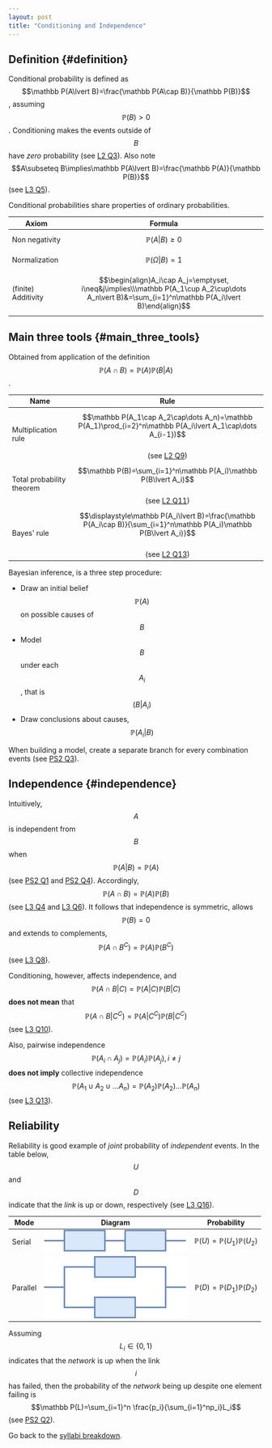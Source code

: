 ```yaml
---
layout: post
title: "Conditioning and Independence"
---
```


## Definition {#definition}

Conditional probability is defined as $$\mathbb P(A\lvert B)=\frac{\mathbb P(A\cap B)}{\mathbb P(B)}$$, assuming $$\mathbb P(B)>0$$. Conditioning makes the events outside of $$B$$ have *zero* probability (see [L2 Q3](https://learning.edx.org/course/course-v1:MITx+6.431x+1T2020/block-v1:MITx+6.431x+1T2020+type@sequential+block@Lec__2_Conditioning_and_Bayes_rule/block-v1:MITx+6.431x+1T2020+type@vertical+block@ch4-s2-tab3)). Also note $$A\subseteq B\implies\mathbb P(A\lvert B)=\frac{\mathbb P(A)}{\mathbb P(B)}$$ (see [L3 Q5](https://learning.edx.org/course/course-v1:MITx+6.431x+1T2020/block-v1:MITx+6.431x+1T2020+type@sequential+block@Lec__3_Independence/block-v1:MITx+6.431x+1T2020+type@vertical+block@ch4-s3-tab5)).

Conditional probabilities share properties of ordinary probabilities.

 |Axiom|Formula|
 |-|:-:|
 |Non negativity|$$\mathbb P(A\lvert B)\geq 0$$|
 |Normalization|$$\mathbb P(\Omega\lvert B)=1$$|
 |(finite) Additivity|$$\begin{align}A_i\cap A_j=\emptyset, i\neq&j\implies\\\mathbb P(A_1\cup A_2\cup\dots A_n\vert B)&=\sum_{i=1}^n\mathbb P(A_i\lvert B)\end{align}$$|

## Main three tools {#main_three_tools}

Obtained from application of the definition $$\mathbb P(A\cap B)=\mathbb P(A)\mathbb P(B\lvert A)$$.

|Name|Rule|
|-|:-:|
|Multiplication rule|$$\mathbb P(A_1\cap A_2\cap\dots A_n)=\mathbb P(A_1)\prod_{i=2}^n\mathbb P(A_i\lvert A_1\cap\dots A_{i-1})$$<br>(see [L2 Q9](https://learning.edx.org/course/course-v1:MITx+6.431x+1T2020/block-v1:MITx+6.431x+1T2020+type@sequential+block@Lec__2_Conditioning_and_Bayes_rule/block-v1:MITx+6.431x+1T2020+type@vertical+block@ch4-s2-tab9))|
|Total probability theorem|$$\mathbb  P(B)=\sum_{i=1}^n\mathbb P(A_i)\mathbb P(B\lvert A_i)$$<br>(see [L2 Q11](https://learning.edx.org/course/course-v1:MITx+6.431x+1T2020/block-v1:MITx+6.431x+1T2020+type@sequential+block@Lec__2_Conditioning_and_Bayes_rule/block-v1:MITx+6.431x+1T2020+type@vertical+block@ch4-s2-tab11))|
|Bayes' rule|$$\displaystyle\mathbb P(A_i\lvert B)=\frac{\mathbb P(A_i\cap B)}{\sum_{i=1}^n\mathbb P(A_i)\mathbb P(B\lvert A_i)}$$<br>(see [L2 Q13](https://learning.edx.org/course/course-v1:MITx+6.431x+1T2020/block-v1:MITx+6.431x+1T2020+type@sequential+block@Lec__2_Conditioning_and_Bayes_rule/block-v1:MITx+6.431x+1T2020+type@vertical+block@ch4-s2-tab13))|

Bayesian inference, is a three step procedure:

- Draw an initial belief $$\mathbb P(A)$$ on possible causes of $$B$$
- Model $$B$$ under each $$A_i$$, that is $$\mathbb (B\lvert A_i)$$
- Draw conclusions about causes, $$\mathbb P(A_i\lvert B)$$

When building a model, create a separate branch for every combination events (see [PS2 Q3](https://learning.edx.org/course/course-v1:MITx+6.431x+1T2020/block-v1:MITx+6.431x+1T2020+type@sequential+block@Problem_Set_2/block-v1:MITx+6.431x+1T2020+type@vertical+block@ch4-s5-tab3)).

## Independence {#independence}

Intuitively, $$A$$ is independent from $$B$$ when $$\mathbb P(A\lvert B)=\mathbb P(A)$$ (see [PS2 Q1](https://learning.edx.org/course/course-v1:MITx+6.431x+1T2020/block-v1:MITx+6.431x+1T2020+type@sequential+block@Problem_Set_2/block-v1:MITx+6.431x+1T2020+type@vertical+block@ch4-s5-tab1) and [PS2 Q4](https://learning.edx.org/course/course-v1:MITx+6.431x+1T2020/block-v1:MITx+6.431x+1T2020+type@sequential+block@Problem_Set_2/block-v1:MITx+6.431x+1T2020+type@vertical+block@ch4-s5-tab4)). Accordingly, $$\mathbb P(A\cap B)=\mathbb P(A)\mathbb P(B)$$ (see [L3 Q4](https://learning.edx.org/course/course-v1:MITx+6.431x+1T2020/block-v1:MITx+6.431x+1T2020+type@sequential+block@Lec__3_Independence/block-v1:MITx+6.431x+1T2020+type@vertical+block@ch4-s3-tab4) and [L3 Q6](https://learning.edx.org/course/course-v1:MITx+6.431x+1T2020/block-v1:MITx+6.431x+1T2020+type@sequential+block@Lec__3_Independence/block-v1:MITx+6.431x+1T2020+type@vertical+block@ch4-s3-tab6)). It follows that independence is symmetric, allows $$\mathbb P(B)=0$$ and extends to complements, $$\mathbb P(A\cap B^C)=\mathbb P(A)\mathbb P(B^C)$$ (see [L3 Q8](https://learning.edx.org/course/course-v1:MITx+6.431x+1T2020/block-v1:MITx+6.431x+1T2020+type@sequential+block@Lec__3_Independence/block-v1:MITx+6.431x+1T2020+type@vertical+block@ch4-s3-tab8)). 

Conditioning, however, affects independence, and $$\mathbb P(A\cap B\lvert C)=\mathbb P(A\lvert C)\mathbb P(B\lvert C)$$ **does not mean** that $$\mathbb P(A\cap B\lvert C^C)=\mathbb P(A\lvert C^C)\mathbb P(B\lvert C^C)$$ (see [L3 Q10](https://learning.edx.org/course/course-v1:MITx+6.431x+1T2020/block-v1:MITx+6.431x+1T2020+type@sequential+block@Lec__3_Independence/block-v1:MITx+6.431x+1T2020+type@vertical+block@ch4-s3-tab10)).

Also, pairwise independence $$\mathbb P(A_i\cap A_j)=\mathbb P(A_i)\mathbb P(A_j), i\neq j$$ **does not imply** collective independence $$\mathbb P(A_1\cup A_2\cup\dots A_n)=\mathbb P(A_2)\mathbb P(A_2)\dots\mathbb P(A_n)$$ (see [L3 Q13](https://learning.edx.org/course/course-v1:MITx+6.431x+1T2020/block-v1:MITx+6.431x+1T2020+type@sequential+block@Lec__3_Independence/block-v1:MITx+6.431x+1T2020+type@vertical+block@ch4-s3-tab13)).

## Reliability

Reliability is good example of *joint* probability of *independent* events. In the table below, $$U$$ and $$D$$ indicate that the *link* is up or down, respectively (see [L3 Q16](https://learning.edx.org/course/course-v1:MITx+6.431x+1T2020/block-v1:MITx+6.431x+1T2020+type@sequential+block@Lec__3_Independence/block-v1:MITx+6.431x+1T2020+type@vertical+block@ch4-s3-tab16)).

|Mode|Diagram|Probability|
|-|:-:|:-:|
|Serial|![12457](/assets/images/2022-01-05-conditioning-and-independence/12457.png)|$$\mathbb P(U)=\mathbb P(U_1)\mathbb P(U_2)$$|
|Parallel|![21589](/assets/images/2022-01-05-conditioning-and-independence/21589.png)|$$\mathbb P(D)=\mathbb P(D_1)\mathbb P(D_2)$$|

Assuming $$L_i\in\{0,1\}$$ indicates that the *network* is up when the link $$i$$ has failed, then the probability of the *network* being up despite one element failing is $$\mathbb P(L)=\sum_{i=1}^n \frac{p_i}{\sum_{i=1}^np_i}L_i$$ (see [PS2 Q2](https://learning.edx.org/course/course-v1:MITx+6.431x+1T2020/block-v1:MITx+6.431x+1T2020+type@sequential+block@Problem_Set_2/block-v1:MITx+6.431x+1T2020+type@vertical+block@ch4-s5-tab2)).

Go back to the [syllabi breakdown](/2022/01/02/prob-and-stats-syllabi.html).

